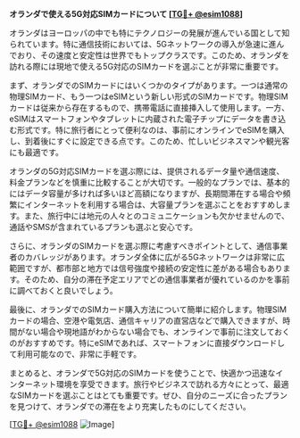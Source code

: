 **オランダで使える5G対応SIMカードについて [[TG💪+ @esim1088](https://t.me/s/esim1088)]**

オランダはヨーロッパの中でも特にテクノロジーの発展が進んでいる国として知られています。特に通信技術においては、5Gネットワークの導入が急速に進んでおり、その速度と安定性は世界でもトップクラスです。このため、オランダを訪れる際には現地で使える5G対応のSIMカードを選ぶことが非常に重要です。

まず、オランダでのSIMカードにはいくつかのタイプがあります。一つは通常の物理SIMカード、もう一つはeSIMという新しい形式のSIMカードです。物理SIMカードは従来から存在するもので、携帯電話に直接挿入して使用します。一方、eSIMはスマートフォンやタブレットに内蔵された電子チップにデータを書き込む形式です。特に旅行者にとって便利なのは、事前にオンラインでeSIMを購入し、到着後にすぐに設定できる点です。このため、忙しいビジネスマンや観光客にも最適です。

オランダの5G対応SIMカードを選ぶ際には、提供されるデータ量や通信速度、料金プランなどを慎重に比較することが大切です。一般的なプランでは、基本的にはデータ容量が多ければ多いほど高額になりますが、長期間滞在する場合や頻繁にインターネットを利用する場合は、大容量プランを選ぶことをおすすめします。また、旅行中には地元の人々とのコミュニケーションも欠かせませんので、通話やSMSが含まれているプランも選ぶと安心です。

さらに、オランダのSIMカードを選ぶ際に考慮すべきポイントとして、通信事業者のカバレッジがあります。オランダ全体に広がる5Gネットワークは非常に広範囲ですが、都市部と地方では信号強度や接続の安定性に差がある場合もあります。そのため、自分の滞在予定エリアでどの通信事業者が優れているのかを事前に調べておくと良いでしょう。

最後に、オランダでのSIMカード購入方法について簡単に紹介します。物理SIMカードの場合、空港や電気店、通信キャリアの直営店などで購入できますが、時間がない場合や現地語がわからない場合でも、オンラインで事前に注文しておくのがおすすめです。特にeSIMであれば、スマートフォンに直接ダウンロードして利用可能なので、非常に手軽です。

まとめると、オランダで5G対応のSIMカードを使うことで、快適かつ迅速なインターネット環境を享受できます。旅行やビジネスで訪れる方々にとって、最適なSIMカードを選ぶことはとても重要です。ぜひ、自分のニーズに合ったプランを見つけて、オランダでの滞在をより充実したものにしてください。

[[TG💪+ @esim1088](https://t.me/s/esim1088) ![Image](https://i.postimg.cc/Y0z9fWf4/image.png)]